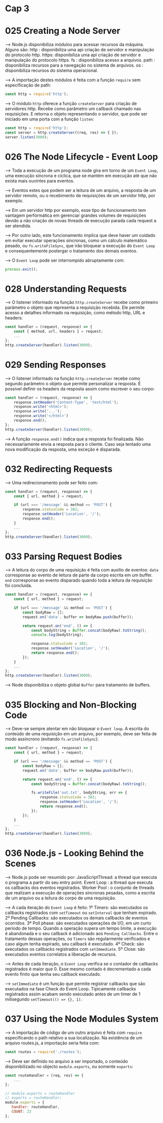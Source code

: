 # Cap 3

# 025 Creating a Node Server
--> Node.js disponibiliza módulos para acessar recursos da máquina. Alguns são:
http : disponibiliza uma api criação de servidor e manipulação do protocolo http.
https: disponibiliza uma api criação de servidor e manipulação do protocolo https.
fs   : disponibiliza acesso a arquivos.
path : disponibiliza recursos para a navegação no sistema de arquivos.
os   : disponibiliza recursos do sistema operacional.

--> A importação destes módulos é feita com a função ``require`` sem especificação de path:
```javascript
const http = require('http');
```

--> O módulo `http` oferece a função `createServer` para criação de servidores http. Recebe 
como parâmetro um callback chamado nas requisições. E retorna o objeto representando o 
servidor, que pode ser iniciado em uma porta com a função `listen`:
```javascript
const http = require('http');
const server = http.createServer((req, res) => { });
server.listen(3000);
```

# 026 The Node Lifecycle - Event Loop
--> Toda a execução de um programa node gira em torno de um `Event Loop`, uma execução 
síncrona e cíclica, que se mantém em execução até que não exista mais ouvintes para eventos. 

--> Eventos estes que podem ser a leitura de um arquivo, a resposta de um servidor remoto, 
ou o recebimento de requisições de um servidor http, por exemplo.

--> Em um servidor http por exemplo, esse tipo de funcionamento tem vantagem performática em 
gerenciar grandes volumes de requisições devido a não criação de novas threads de execução 
parada cada request a ser atendida.

--> Por outro lado, este funcionamento implica que deve haver um cuidado em evitar executar 
operações síncronas, como um cálculo matemático pesado, ou `fs.writeFileSync`, que irão 
bloquear a execução do `Event Loop` e consequentemente postergar o tratamento dos demais eventos.

--> O `Event Loop` pode ser interrompido abruptamente com:
```javascript
process.exit();
```

# 028 Understanding Requests
--> O listener informado na função `http.createServer` recebe como primeiro parâmetro o objeto 
que representa a requisição recebida. Ele permite acesso a detalhes informado na requisição, 
como método http, URL e headers:
```javascript
const handler = (request, response) => {
    const { method, url, headers } = request;
    ...
};
http.createServer(handler).listen(3000);
```

# 029 Sending Responses
--> O listener informado na função `http.createServer` recebe como segundo parâmetro o objeto 
que permite personalizar a resposta. É possível definir os headers da resposta assim como 
escrever o seu corpo:
```javascript
const handler = (request, response) => {
    response.setHeader('Content-Type', 'text/html');
    response.write('<html>');
    response.write('...');
    response.write('</html>')
    response.end();
};
http.createServer(handler).listen(3000);
```

--> A função `response.end()` indica que a resposta foi finalizada. Não necessariamente envia a 
resposta para o cliente. Caso seja tentado uma nova modificação da resposta, uma exceção é disparada.

# 032 Redirecting Requests
--> Uma redirecionamento pode ser feito com:
```javascript
const handler = (request, response) => {
    const { url, method } = request;

    if (url === '/message' && method == 'POST') {
        response.statusCode = 302;
        response.setHeader('Location', '/');
        response.end();
    }
    ...
};
http.createServer(handler).listen(3000);
```

# 033 Parsing Request Bodies
--> A leitura do corpo de uma requisição é feita com auxilio de eventos:
`data` corresponse ao evento de leitura de parte da corpo escrita em um buffer.
`end` corresponse ao evento disparado quando toda a leitura da requisição foi concluída.
```javascript
const handler = (request, response) => {
    const { url, method } = request;

    if (url === '/message' && method == 'POST') {
        const bodyRaw = [];
        request.on('data', buffer => bodyRaw.push(buffer));

        return request.on('end', () => {
            const bodyString = Buffer.concat(bodyRaw).toString();
            console.log(bodyString);

            response.statusCode = 302;
            response.setHeader('Location', '/');
            return response.end();
        });
    }
    ...
};
http.createServer(handler).listen(3000);
```

--> Node disponibiliza o objeto global `Buffer` para tratamento de buffers.

# 035 Blocking and Non-Blocking Code
--> Deve-se sempre atentar em não bloquear o `Event loop`. A escrita do conteúdo de uma requisição 
em um arquivo, por exemplo, deve ser feita de modo assíncrono (evitando `fs.writeFileSync`):
```javascript
const handler = (request, response) => {
    const { url, method } = request;

    if (url === '/message' && method == 'POST') {
        const bodyRaw = [];
        request.on('data', buffer => bodyRaw.push(buffer));

        return request.on('end', () => {
            const bodyString = Buffer.concat(bodyRaw).toString();

            fs.writeFile('out.txt', bodyString, err => {
                response.statusCode = 302;
                response.setHeader('Location', '/');
                return response.end();
            });
        });
    }
    ...
};
http.createServer(handler).listen(3000);
```

# 036 Node.js - Looking Behind the Scenes
--> Node.js pode ser resumido por:
JavaScriptThread: a thread que executa o programa a partir do seu entry point.
Event Loop      : a thread que executa os callbacks dos eventos registrados.
Worker Pool     : o conjunto de threads que realizam a execução de operações síncronas pesadas, como a 
escrita de um arquivo ou a leitura do corpo de uma requisição.

--> A cada iteração do `Event Loop` é feito:
1º Timers: são executados os callbacks registrados com `setTimeout` ou `setInterval` que tenham expirado.
2º Pending Callbacks: são executados os demais callbacks de eventos ocorridos.
3º Poll phase: são executados operações de I/O, em um curto período de tempo. Quando a operação supera 
um tempo limite, a execução é abandonada e o seu callback é adicionado aos `Pending Callbacks`. Entre o 
tratamento dessas operações, os `Timers` são regularmente verificados e caso algum tenha expirado, seu 
callback é executado.
4º Check: são executados os callbacks registrados com `setImmediate`.
5º Close: são executados eventos correlatos a liberação de recursos.

--> Antes de cada iteração, o `Event Loop` verifica se o contador de callbacks registrados é maior que 0. 
Esse mesmo contado é decrementado a cada evento finito que tenha seu callback executado.

--> `setImmediate` é um função que permite registrar callbacks que são executados na fase Check do Event 
Loop. Tipicamente callbacks registrados assim acabam sendo executado antes de um timer de 1 milisegundo 
`setTimeout(() => {}, 1)`.

# 037 Using the Node Modules System
--> A importação de código de um outro arquivo é feita com `require` especificando o path relativo a sua 
localização. Na existência de um arquivo routes.js, a importação seria feita com:
```javascript
const routes = require('./routes');
```

--> Deve ser definido no arquivo a ser importado, o conteúdo disponibilizado no objecto `module.exports`, 
ou somente `exports`:
```javascript
const routeHandler = (req, res) => {
    ...
};

// module.exports = routeHandler
// exports = routeHandler;
module.exports = {
   handler: routeHandler,
   COUNT: 23 
};
```
